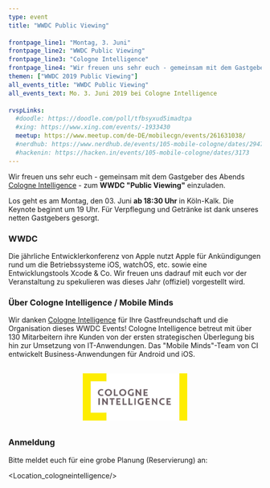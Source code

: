 ```yaml
---
type: event
title: "WWDC Public Viewing"

frontpage_line1: "Montag, 3. Juni"
frontpage_line2: "WWDC Public Viewing"
frontpage_line3: "Cologne Intelligence"
frontpage_line4: "Wir freuen uns sehr euch - gemeinsam mit dem Gastgeber des Abends <strong><a href=https://www.cologne-intelligence.de/ target=_blank>Cologne Intelligence</a></strong> - zum diesjährigen <strong>WWDC „Public Viewing“</strong> nach Köln-Kalk einzuladen. In geselliger Runde können wir mit dem ein oder anderen Kölsch der Keynote lauschen. Wir freuen uns auf euch ab 18:30 Uhr. Die Keynote beginnt um 19 Uhr."
themen: ["WWDC 2019 Public Viewing"]
all_events_title: "WWDC Public Viewing"
all_events_text: Mo. 3. Juni 2019 bei Cologne Intelligence

rvspLinks:
  #doodle: https://doodle.com/poll/tfbsyxud5imadtpa
  #xing: https://www.xing.com/events/-1933430
  meetup: https://www.meetup.com/de-DE/mobilecgn/events/261631038/
  #nerdhub: https://www.nerdhub.de/events/105-mobile-cologne/dates/29471
  #hackenin: https://hacken.in/events/105-mobile-cologne/dates/3173
---
```


Wir freuen uns sehr euch - gemeinsam mit dem Gastgeber des Abends
<a href="https://www.cologne-intelligence.de/" target="_blank">Cologne Intelligence</a> -
zum **WWDC "Public Viewing"** einzuladen.

Los geht es am Montag, den 03. Juni **ab 18:30 Uhr** in Köln-Kalk.
Die Keynote beginnt um 19 Uhr. Für Verpflegung und Getränke ist dank unseres
netten Gastgebers gesorgt.

### WWDC

Die jährliche Entwicklerkonferenz von Apple nutzt Apple für
Ankündigungen rund um die Betriebssysteme iOS, watchOS, etc.
sowie eine Entwicklungstools Xcode &amp; Co.
Wir freuen uns dadrauf mit euch vor der Veranstaltung
zu spekulieren was dieses Jahr (offiziel) vorgestellt wird.

### Über Cologne Intelligence / Mobile Minds

Wir danken <a href="https://www.cologne-intelligence.de/ci-mobile-minds/">Cologne Intelligence</a>
für Ihre Gastfreundschaft und die Organisation dieses WWDC Events!
Cologne Intelligence betreut mit über 130 Mitarbeitern ihre Kunden
von der ersten strategischen Überlegung bis hin zur Umsetzung von IT-Anwendungen.
Das "Mobile Minds"-Team von CI entwickelt Business-Anwendungen für Android und iOS.

<p style="text-align: center; margin-top: 30px; margin-bottom: 30px;">
    <a href="https://www.cologne-intelligence.de/ci-mobile-minds/"><img src="/static/images/cologneintelligence.jpg" alt="Cologne Intelligence" width="208" height="94" /></a>
</p>

### Anmeldung

Bitte meldet euch für eine grobe Planung (Reservierung) an: &nbsp;
<RegisterLinks />

<Location_cologneintelligence/>
